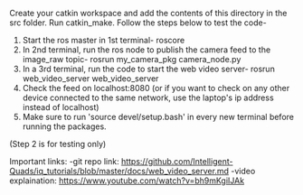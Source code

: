 Create your catkin workspace and add the contents of this directory in the src folder. Run catkin_make.
Follow the steps below to test the code-
1) Start the ros master in 1st terminal- roscore
2) In 2nd terminal, run the ros node to publish the camera feed to the image_raw topic- rosrun my_camera_pkg camera_node.py
3) In a 3rd terminal, run the code to start the web video server- rosrun web_video_server web_video_server
4) Check the feed on localhost:8080 (or if you want to check on any other device connected to the same network, use the laptop's ip address instead of localhost)
5) Make sure to run 'source devel/setup.bash' in every new terminal before running the packages.

(Step 2 is for testing only)

Important links:
-git repo link: https://github.com/Intelligent-Quads/iq_tutorials/blob/master/docs/web_video_server.md
-video explaination: https://www.youtube.com/watch?v=bh9mKgiIJAk
